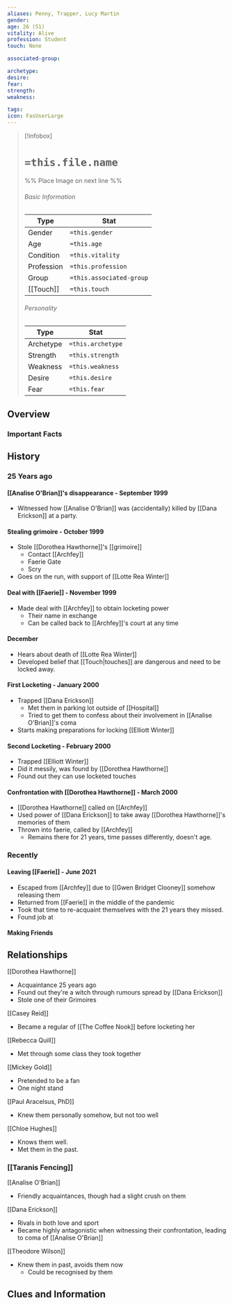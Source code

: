 ```yaml
---
aliases: Penny, Trapper, Lucy Martin 
gender: 
age: 26 (51)
vitality: Alive
profession: Student
touch: None

associated-group: 

archetype:
desire:
fear:
strength:
weakness:

tags:
icon: FasUserLarge
---
```


> [!infobox]
> # `=this.file.name`
> %% Place Image on next line %%
> ###### Basic Information
> Type |  Stat |
> ---|---|
> Gender | `=this.gender` |
> Age | `=this.age` |
> Condition | `=this.vitality` |
> Profession | `=this.profession` |
> Group | `=this.associated-group` |
> [[Touch]] | `=this.touch` |
> ###### Personality
> Type |  Stat |
> ---|---|
> Archetype | `=this.archetype` |
> Strength | `=this.strength` |
> Weakness | `=this.weakness` |
> Desire | `=this.desire` |
> Fear | `=this.fear` |
## Overview

### Important Facts

## History
### 25 Years ago
#### [[Analise O'Brian]]'s disappearance - September 1999
- Witnessed how [[Analise O'Brian]] was (accidentally) killed by [[Dana Erickson]] at a party. 
#### Stealing grimoire - October 1999
- Stole [[Dorothea Hawthorne]]'s [[grimoire]]
	- Contact [[Archfey]]
	- Faerie Gate
	- Scry
- Goes on the run, with support of [[Lotte Rea Winter]]

#### Deal with [[Faerie]] - November 1999
- Made deal with [[Archfey]] to obtain locketing power
	- Their name in exchange
	- Can be called back to [[Archfey]]'s court at any time

#### December
- Hears about death of [[Lotte Rea Winter]]
- Developed belief that [[Touch|touches]] are dangerous and need to be locked away. 

#### First Locketing - January 2000
- Trapped [[Dana Erickson]]
	- Met them in parking lot outside of [[Hospital]]
	- Tried to get them to confess about their involvement in [[Analise O'Brian]]'s coma
- Starts making preparations for locking [[Elliott Winter]]

#### Second Locketing - February 2000
- Trapped [[Elliott Winter]]
- Did it messily, was found by [[Dorothea Hawthorne]]
- Found out they can use locketed touches

#### Confrontation with [[Dorothea Hawthorne]] - March 2000
- [[Dorothea Hawthorne]] called on [[Archfey]]
- Used power of [[Dana Erickson]] to take away [[Dorothea Hawthorne]]'s memories of them
- Thrown into faerie, called by [[Archfey]]
	- Remains there for 21 years, time passes differently, doesn't age.

### Recently
#### Leaving [[Faerie]] - June 2021
- Escaped from [[Archfey]] due to [[Gwen Bridget Clooney]] somehow releasing them
- Returned from [[Faerie]] in the middle of the pandemic
- Took that time to re-acquaint themselves with the 21 years they missed. 
- Found job at 

#### Making Friends



## Relationships
[[Dorothea Hawthorne]]
- Acquaintance 25 years ago 
- Found out they're a witch through rumours spread by [[Dana Erickson]]
- Stole one of their Grimoires

[[Casey Reid]]
- Became a regular of [[The Coffee Nook]] before locketing her 

[[Rebecca Quill]]
- Met through some class they took together 

[[Mickey Gold]]
- Pretended to be a fan
- One night stand

[[Paul Aracelsus, PhD]]
- Knew them personally somehow, but not too well

[[Chloe Hughes]]
- Knows them well. 
- Met them in the past. 


### [[Taranis Fencing]]
[[Analise O'Brian]]
- Friendly acquaintances, though had a slight crush on them

[[Dana Erickson]]
- Rivals in both love and sport
- Became highly antagonistic when witnessing their confrontation, leading to coma of [[Analise O'Brian]]

[[Theodore Wilson]]
- Knew them in past, avoids them now
	- Could be recognised by them


## Clues and Information
